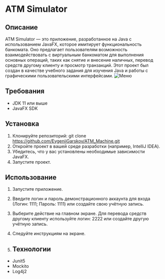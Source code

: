 # ATM Simulator

## Описание

ATM Simulator — это приложение, разработанное на Java с использованием JavaFX, которое имитирует функциональность банкомата. Оно предлагает пользователям возможность взаимодействовать с виртуальным банкоматом для выполнения основных операций, таких как снятие и внесение наличных, перевод средств другому клиенту и просмотр транзакций. Этот проект был создан в качестве учебного задания для изучения Java и работы с графическими пользовательскими интерфейсами.
![Меню](https://github.com/user-attachments/assets/69f21082-9ffd-450c-82af-2cd8c53a2681)


## Требования

- JDK 11 или выше
- JavaFX SDK

## Установка

1. Клонируйте репозиторий:
   git clone https://github.com/EvgeniiGarskov/ATM_Machine.git
2. Откройте проект в вашей среде разработки (например, IntelliJ IDEA).
3. Убедитесь, что у вас установлены необходимые зависимости JavaFX.
4. Запустите проект.

## Использование

1. Запустите приложение.
2. Введите логин и пароль демонстрационного аккаунта для входа (Логин: 1111; Пароль: 1111) или создайте свою учётную запись.
3. Выберите действие на главном экране. Для перевода средств другому клиенту используйте логин: 2222 или создайте другую учётную запись.
4. Следуйте инструкциям на экране.

5. ## Технологии

 - Junit5
 - Mockito
 - Log4j2 
